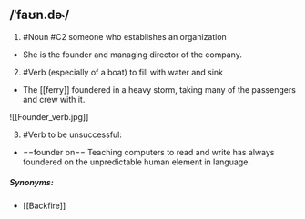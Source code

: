 ## /ˈfaʊn.dɚ/ 
1. #Noun 
#C2 
someone who establishes an organization

- She is the founder and managing director of the company.

2. #Verb 
(especially of a boat) to fill with water and sink

- The [[ferry]] foundered in a heavy storm, taking many of the passengers and crew with it.

![[Founder_verb.jpg]]

3. #Verb 
to be unsuccessful:

- ==founder on==
Teaching computers to read and write has always foundered on the unpredictable human element in language.

##### Synonyms:
- [[Backfire]]
